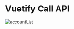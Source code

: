 # Vuetify Call API

![accountList](https://github.com/user-attachments/assets/4b40f6ea-d24e-40f3-8f2d-aeed1dc25801)
